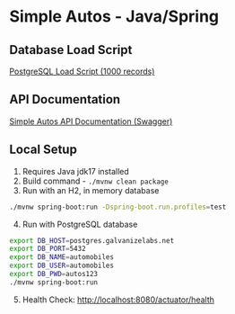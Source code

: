 # Simple Autos - Java/Spring

## Database Load Script

[PostgreSQL Load Script (1000 records)](./automobiles-pg-load.sql)

## API Documentation

[Simple Autos API Documentation (Swagger)](./api-docs-openapi.yaml)

## Local Setup

1. Requires Java jdk17 installed
2. Build command - `./mvnw clean package`
3. Run with an H2, in memory database

  ```bash
  ./mvnw spring-boot:run -Dspring-boot.run.profiles=test
  ```

4. Run with PostgreSQL database

  ```bash
  export DB_HOST=postgres.galvanizelabs.net
  export DB_PORT=5432
  export DB_NAME=automobiles
  export DB_USER=automobiles
  export DB_PWD=autos123
  ./mvnw spring-boot:run
  ```

5. Health Check: <http://localhost:8080/actuator/health>
